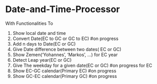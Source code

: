 # Date-and-Time-Processor
With Functionalities To 
1.  Show local date and time
2.  Convert Date(EC to GC or GC to EC) #on progress
3.  Add n days to Date(EC  or GC)
4.  Give Date difference between two dates( EC or GC)
5.  Show Zemen(‘Yohannes’, ‘Markos’, …) for EC year
6.  Detect Leap year(EC or GC)
7.  Give The weekday for a given date(EC or GC) #on progress for EC
8.  Show EC-GC calendar(Primary EC) #on progress
9.  Show GC-EC calendar(Primary GC) #on progress

